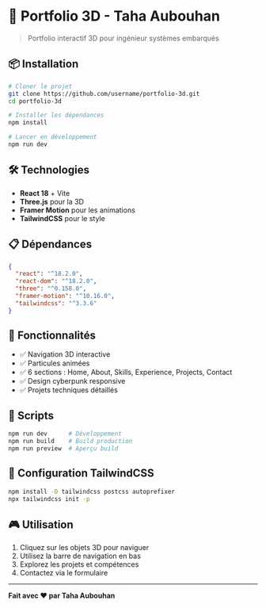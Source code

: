 # 🚀 Portfolio 3D - Taha Aubouhan

> Portfolio interactif 3D pour ingénieur systèmes embarqués

## 📦 Installation

```bash
# Cloner le projet
git clone https://github.com/username/portfolio-3d.git
cd portfolio-3d

# Installer les dépendances
npm install

# Lancer en développement
npm run dev
```

## 🛠️ Technologies

- **React 18** + Vite
- **Three.js** pour la 3D
- **Framer Motion** pour les animations
- **TailwindCSS** pour le style

## 📋 Dépendances

```json
{
  "react": "^18.2.0",
  "react-dom": "^18.2.0", 
  "three": "^0.158.0",
  "framer-motion": "^10.16.0",
  "tailwindcss": "^3.3.6"
}
```

## 🎯 Fonctionnalités

- ✅ Navigation 3D interactive
- ✅ Particules animées
- ✅ 6 sections : Home, About, Skills, Experience, Projects, Contact
- ✅ Design cyberpunk responsive
- ✅ Projets techniques détaillés

## 🚀 Scripts

```bash
npm run dev      # Développement
npm run build    # Build production
npm run preview  # Aperçu build
```

## 📝 Configuration TailwindCSS

```bash
npm install -D tailwindcss postcss autoprefixer
npx tailwindcss init -p
```

## 🎮 Utilisation

1. Cliquez sur les objets 3D pour naviguer
2. Utilisez la barre de navigation en bas
3. Explorez les projets et compétences
4. Contactez via le formulaire

---

**Fait avec ❤️ par Taha Aubouhan**
